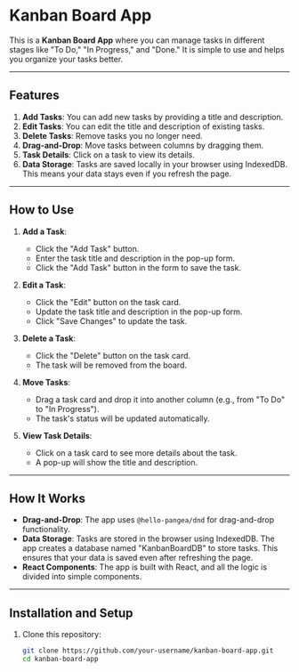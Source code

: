 # Kanban Board App

This is a **Kanban Board App** where you can manage tasks in different stages like "To Do," "In Progress," and "Done." It is simple to use and helps you organize your tasks better.

---

## Features

1. **Add Tasks**: You can add new tasks by providing a title and description.
2. **Edit Tasks**: You can edit the title and description of existing tasks.
3. **Delete Tasks**: Remove tasks you no longer need.
4. **Drag-and-Drop**: Move tasks between columns by dragging them.
5. **Task Details**: Click on a task to view its details.
6. **Data Storage**: Tasks are saved locally in your browser using IndexedDB. This means your data stays even if you refresh the page.

---

## How to Use

1. **Add a Task**:
   - Click the "Add Task" button.
   - Enter the task title and description in the pop-up form.
   - Click the "Add Task" button in the form to save the task.

2. **Edit a Task**:
   - Click the "Edit" button on the task card.
   - Update the task title and description in the pop-up form.
   - Click "Save Changes" to update the task.

3. **Delete a Task**:
   - Click the "Delete" button on the task card.
   - The task will be removed from the board.

4. **Move Tasks**:
   - Drag a task card and drop it into another column (e.g., from "To Do" to "In Progress").
   - The task's status will be updated automatically.

5. **View Task Details**:
   - Click on a task card to see more details about the task.
   - A pop-up will show the title and description.

---

## How It Works

- **Drag-and-Drop**: The app uses `@hello-pangea/dnd` for drag-and-drop functionality.
- **Data Storage**: Tasks are stored in the browser using IndexedDB. The app creates a database named "KanbanBoardDB" to store tasks. This ensures that your data is saved even after refreshing the page.
- **React Components**: The app is built with React, and all the logic is divided into simple components.

---

## Installation and Setup

1. Clone this repository:
   ```bash
   git clone https://github.com/your-username/kanban-board-app.git
   cd kanban-board-app
